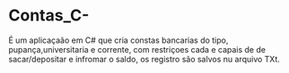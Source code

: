 # Contas_C-
É um aplicaçaão em C# que cria constas bancarias do tipo, pupança,universitaria e corrente, com restriçoes cada e capais de de sacar/depositar e infromar o saldo, os registro são salvos nu arquivo TXt. 
